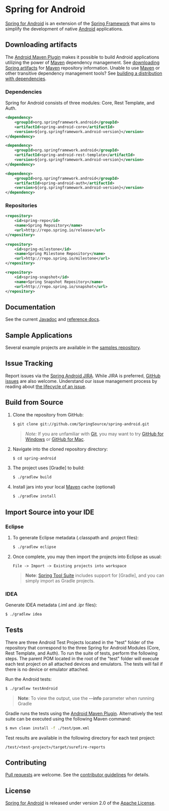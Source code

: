 # Spring for Android

[Spring for Android] is an extension of the [Spring Framework] that aims to simplify the development of native [Android] applications.


## Downloading artifacts

The [Android Maven Plugin] makes it possible to build Android applications utilizing the power of [Maven] dependency management. See [downloading Spring artifacts] for [Maven] repository information. Unable to use [Maven] or other transitive dependency management tools? See [building a distribution with dependencies].

### Dependencies

Spring for Android consists of three modules: Core, Rest Template, and Auth.

```xml
<dependency>
    <groupId>org.springframework.android</groupId>
    <artifactId>spring-android-core</artifactId>
    <version>${org.springframework.android-version}</version>
</dependency>

<dependency>
    <groupId>org.springframework.android</groupId>
    <artifactId>spring-android-rest-template</artifactId>
    <version>${org.springframework.android-version}</version>
</dependency>

<dependency>
    <groupId>org.springframework.android</groupId>
    <artifactId>spring-android-auth</artifactId>
    <version>${org.springframework.android-version}</version>
</dependency>
```

### Repositories

```xml
<repository>
    <id>spring-repo</id>
    <name>Spring Repository</name>
    <url>http://repo.spring.io/release</url>
</repository>   
    
<repository>
    <id>spring-milestone</id>
    <name>Spring Milestone Repository</name>
    <url>http://repo.spring.io/milestone</url>
</repository>

<repository>
    <id>spring-snapshot</id>
    <name>Spring Snapshot Repository</name>
    <url>http://repo.spring.io/snapshot</url>
</repository>
```


## Documentation

See the current [Javadoc] and [reference docs].


## Sample Applications

Several example projects are available in the [samples repository].


## Issue Tracking

Report issues via the [Spring Android JIRA]. While JIRA is preferred, [GitHub issues] are also welcome. Understand our issue management process by reading about [the lifecycle of an issue].


## Build from Source

1. Clone the repository from GitHub:

    ```sh
    $ git clone git://github.com/SpringSource/spring-android.git
    ```
    > *Note:* If you are unfamiliar with [Git], you may want to try [GitHub for Windows] or [GitHub for Mac].

2. Navigate into the cloned repository directory:

    ```sh
    $ cd spring-android
    ```

3. The project uses [Gradle] to build:

    ```sh
    $ ./gradlew build
    ```

4. Install jars into your local [Maven] cache (optional)

    ```sh
    $ ./gradlew install
    ```


## Import Source into your IDE

### Eclipse

1. To generate Eclipse metadata (.classpath and .project files):

    ```sh
    $ ./gradlew eclipse
    ```

2. Once complete, you may then import the projects into Eclipse as usual:

    ```
    File -> Import -> Existing projects into workspace
    ```

    > **Note**: [Spring Tool Suite][sts] includes support for [Gradle], and you can simply import as Gradle projects.

### IDEA

Generate IDEA metadata (.iml and .ipr files):

```sh
$ ./gradlew idea
```


## Tests

There are three Android Test Projects located in the "test" folder of the repository that correspond to the three Spring for Android Modules (Core, Rest Template, and Auth). To run the suite of tests, perform the following steps. The parent POM located in the root of the "test" folder will execute each test project on all attached devices and emulators. The tests will fail if there is no device or emulator attached.

Run the Android tests:

```sh
$ ./gradlew testAndroid
```

> **Note**: To view the output, use the **--info** parameter when running Gradle

Gradle runs the tests using the [Android Maven Plugin]. Alternatively the test suite can be executed using the following Maven command:

```sh
$ mvn clean install -f ./test/pom.xml
```

Test results are available in the following directory for each test project:

```
/test/<test-project>/target/surefire-reports
```


## Contributing

[Pull requests] are welcome. See the [contributor guidelines] for details.


## License

[Spring for Android] is released under version 2.0 of the [Apache License].


[Spring for Android]: http://www.springsource.org/spring-android
[Spring Framework]: http://www.springsource.org/spring-framework
[Android]: http://developer.android.com
[Android Maven Plugin]: http://code.google.com/p/maven-android-plugin
[Maven]: http://maven.apache.org
[downloading Spring artifacts]: https://github.com/SpringSource/spring-framework/wiki/Downloading-Spring-artifacts
[building a distribution with dependencies]: https://github.com/SpringSource/spring-framework/wiki/Building-a-distribution-with-dependencies
[Javadoc]: http://static.springsource.org/spring-android/docs/current/api/
[reference docs]: http://static.springsource.org/spring-android/docs/current/reference/html/
[samples repository]: https://github.com/SpringSource/spring-android-samples
[Spring Android JIRA]: http://jira.springsource.org/browse/ANDROID
[Git]: http://git-scm.com
[GitHub for Windows]: http://windows.github.com
[GitHub for Mac]: http://mac.github.com
[GitHub issues]: https://github.com/SpringSource/spring-android/issues?direction=desc&sort=created&state=open
[the lifecycle of an issue]: https://github.com/springsource/spring-framework/wiki/The-Lifecycle-of-an-Issue
[sts]: http://www.springsource.com/developer/sts
[Pull requests]: http://help.github.com/send-pull-requests
[contributor guidelines]: https://github.com/SpringSource/spring-android/wiki/Contributor-Guidelines
[Apache License]: http://www.apache.org/licenses/LICENSE-2.0
